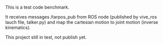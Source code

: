 This is a test code benchmark. 

It receives messages /tarpos_pub from ROS node (published by vive_ros lauch file, talker.py) and map the cartesian motion to joint motion (inverse kinematics).

This project still in test, not publish yet. 
